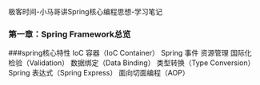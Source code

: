 极客时间-小马哥讲Spring核心编程思想-学习笔记

### 第一章：Spring Framework总览
###spring核心特性
IoC 容器（IoC Container）
Spring 事件
资源管理
国际化
检验（Validation）
数据绑定（Data Binding）
类型转换（Type Conversion）
Spring 表达式（Spring Express）
面向切面编程（AOP）



